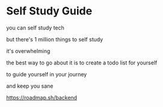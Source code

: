 # Self Study Guide

you can self study tech

but there's 1 million things to self study

it's overwhelming

the best way to go about it is to create a todo list for yourself

to guide yourself in your journey

and keep you sane

https://roadmap.sh/backend
